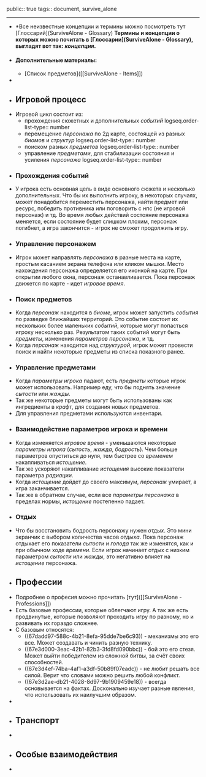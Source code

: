public:: true
tags:: document, survive_alone

- ---
- *Все неизвестные концепции и термины можно посмотреть тут [Глоссарий](SurviveAlone - Glossary)
  **Термины и концепции о которых можно почитать в [Глоссарии](SurviveAlone - Glossary), выгладят вот так: *концепция*.**
- #### Дополнительные материалы:
	- [Список предметов]([[SurviveAlone - Items]])
-
- ## Игровой процесс
- Игровой цикл состоит из:
	- прохождения сюжетных и дополнительных *событий*
	  logseq.order-list-type:: number
	- перемещение *персонажа* по 2д карте, состоящей из разных *биомов* и *структур*
	  logseq.order-list-type:: number
	- поиском разных *предметов*
	  logseq.order-list-type:: number
	- управление *предметами*, для стабилизации состояния и усиления *персонажа*
	  logseq.order-list-type:: number
- ### Прохождения событий
- У игрока есть основная цель в виде основного сюжета и несколько дополнительных. Что бы их выполнить игроку, в некоторых случаях, может понадобится переместить персонажа, найти предмет или ресурс, победить противника или поговорить с нпс (не игровой персонаж) и тд.  Во время любых действий состояние персонажа меняется, если состояние будет слишком плохим, персонаж погибнет, а игра закончится - игрок не сможет продолжить игру.
- ### Управление персонажем
- Игрок может направлять *персонажа* в разные места на карте, простым касанием экрана телефона или кликом мышки. Место нахождения персонажа определяется его иконкой на карте. При открытии любого окна, персонаж останавливается. Пока персонаж движется по карте - идет *игровое время*.
- ### Поиск предметов
- Когда *персонаж* находится в *биоме*, игрок может запустить *события* по разведке ближайших территорий. Это событие состоит их нескольких более маленьких *событий*, которые могут попасться игроку несколько раз. Результатом таких событий могут быть *предметы*, изменения *параметров персонажа*, и тд.
- Когда *персонаж* находится над *структурой*, игрок может провести поиск и найти некоторые предметы из списка показного ранее.
- ### Управление предметами
- Когда *параметры игрока* падают, есть *предметы* которые игрок может использовать. Например еду, что бы поднять значение *сытости* или *жажды*.
- Так же некоторые предметы могут быть использованы как ингредиенты в *крафт*, для создания новых предметов.
- Для управления предметами используются инвентари.
- ### Взаимодействие параметров игрока и времени
- Когда изменяется *игровое время* -  уменьшаются некоторые *параметры игрока* (*сытость*, *жажда*, *бодрость*). Чем больше параметров опуститься до нуля, тем быстрее со *временем* накапливаться *истощение*.
- Так же ускоряют накапливание *истощения* высокие показатели параметра *радиации*.
- Когда *истощение* дойдет до своего максимум, *персонаж* умирает, а игра заканчивается.
- Так же в обратном случае, если все *параметры персонажа* в пределах нормы, *истощение* постепенно падает.
- ### Отдых
- Что бы восстановить бодрость персонажу нужен *отдых*. Это мини экранчик с выбором количества часов *отдыха*. Пока персонаж отдыхает его показатели *сытости* и *голода* так же изменятся, как и при обычном ходе *времени*. 
  Если игрок начинает отдых с низким параметром *сытости* или *жажды*, это негативно влияет на *истощение* персонажа.
- ## Профессии
- Подробнее о професия можно прочитать [тут]([[SurviveAlone - Professions]])
- Есть базовые профессии, которые облегчают игру. А так же есть продвинутые, которые позволяют проходить игру по разному, но и развивать их гораздо сложнее.
- С базовым относятся:
	- ((67dadd97-588c-4b21-8efa-95dde7be6c93)) - механизмы это его все. Может создавать и чинить разную технику.
	- ((67e3d000-3eac-42b1-82b3-3fd8fd090bbc)) - бой это его стезя. Может выйти победителем из сложной битвы, за счёт своих способностей.
	- ((67e3d4ef-74ba-4af1-a3df-50b89f07eadc)) - не любит решать все силой. Верит что словами можно решить любой конфликт.
	- ((67e3d2ae-db21-4028-8d97-9b1909459e18)) - всегда основывается на фактах. Досконально изучает разные явления, что использовать их наилучшим образом.
-
- ## Транспорт
-
- ## Особые взаимодействия
-